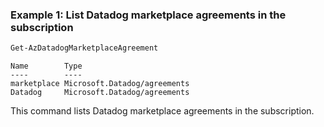 ### Example 1: List Datadog marketplace agreements in the subscription
```powershell
Get-AzDatadogMarketplaceAgreement
```

```output
Name        Type
----        ----
marketplace Microsoft.Datadog/agreements
Datadog     Microsoft.Datadog/agreements
```

This command lists Datadog marketplace agreements in the subscription.
